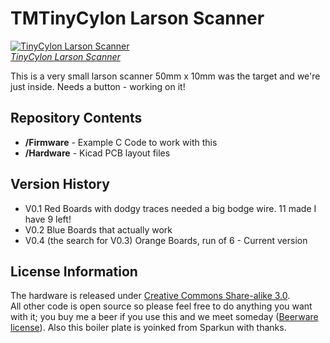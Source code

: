 TMTinyCylon Larson Scanner
===========================
[![TinyCylon Larson Scanner](https://github.com/phenoptix/TinyCylon/blob/master/Cylon%20Revisions.jpg?raw=true)  
*TinyCylon Larson Scanner*](https://www.sparkfun.com/products/11859)

This is a very small larson scanner 50mm x 10mm was the target and we're just inside. Needs a button - working on it! 

Repository Contents
-------------------
* **/Firmware** - Example C Code to work with this 
* **/Hardware** - Kicad PCB layout files

Version History
---------------
* V0.1 Red Boards with dodgy traces needed a big bodge wire. 11 made I have 9 left!
* V0.2 Blue Boards that actually work
* V0.4 (the search for V0.3) Orange Boards, run of 6 - Current version


License Information
-------------------
The hardware is released under [Creative Commons Share-alike 3.0](http://creativecommons.org/licenses/by-sa/3.0/).  
All other code is open source so please feel free to do anything you want with it; you buy me a beer if you use this and we meet someday ([Beerware license](http://en.wikipedia.org/wiki/Beerware)).
Also this boiler plate is yoinked from Sparkun with thanks.
